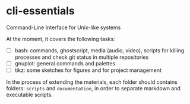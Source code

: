 # cli-essentials

Command-Line Interface for Unix-like systems

At the moment, it covers the following tasks:

- [ ] bash: commands, ghostscript, media (audio, video), scripts for killing processes and check git status in multiple repositories
- [ ] gnuplot: general commands and palettes
- [ ] tikz: some sketches for figures and for project management

In the process of extending the materials, 
each folder should contains folders: `scripts` and `documentation`,
in order to separate markdown and executable scripts.
